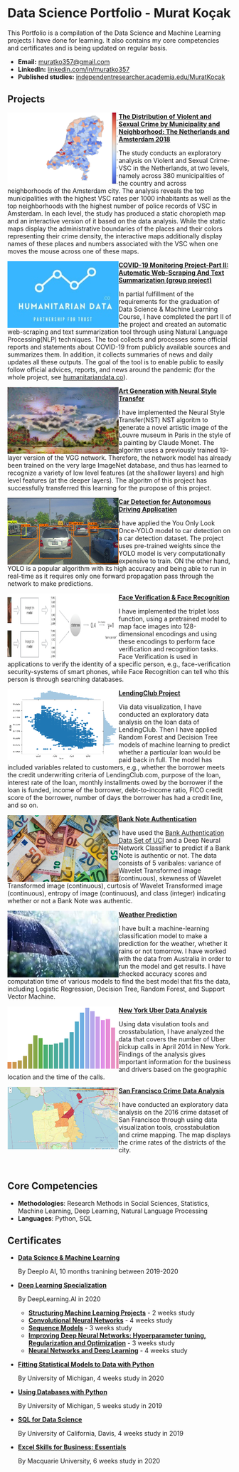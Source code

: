 # Data Science Portfolio - Murat Koçak
This Portfolio is a compilation of the Data Science and Machine Learning projects I have done for learning. It also contains my core competencies and certificates and is being updated on regular basis.

- **Email:** muratko357@gmail.com
- **LinkedIn:** [linkedin.com/in/muratko357](https://www.linkedin.com/in/muratko357/)
- **Published studies:** [independentresearcher.academia.edu/MuratKocak](https://independentresearcher.academia.edu/MuratKocak)

## Projects

<img align="left" width="250" height="160" src="Images/NL_crime_rates.png"> **[The Distribution of Violent and Sexual Crime by Municipality and Neighborhood: The Netherlands and Amsterdam 2018](https://github.com/muratko357/Netherlands-Crime-Analysis)**

The study conducts an exploratory analysis on Violent and Sexual Crime-VSC in the Netherlands, at two levels, namely across 380 municipalities of the country and across neighborhoods of the Amsterdam city. The analysis reveals the top municipalities with the highest VSC rates per 1000 inhabitants as well as the top neighborhoods with the highest number of police records of VSC in Amsterdam. In each level, the study has produced a static choropleth map and an interactive version of it based on the data analysis. While the static maps display the administrative boundaries of the places and their colors representing their crime density, the interactive maps additionally display names of these places and numbers associated with the VSC when one moves the mouse across one of these maps.

<img align="left" width="250" height="150" src="Images/humanitariandatalogo.jpg"> **[COVID-19 Monitoring Project-Part II: Automatic Web-Scraping And Text Summarization (group project)](https://github.com/muratko357/NLP_coronavirus_project)**

In partial fulfillment of the requirements for the graduation of Data Science & Machine Learning Course, I have completed the part II of the project and created an automatic web-scraping and text summarization tool through using Natural Language Processing(NLP) techniques. The tool collects and processes some official reports and statements about COVID-19 from publicly available sources and summarizes them. In addition, it collects summaries of news and daily updates all these outputs. The goal of the tool is to enable public to easily follow official advices, reports, and news around the pandemic (for the whole project, see [humanitariandata.co](https://humanitariandata.co/)).

<img align="left" width="250" height="150" src="Images/generated_image.jpg"> **[Art Generation with Neural Style Transfer](https://github.com/muratko357/Building_Convolutional_Neural_Networks/blob/master/Art_Generation_with_Neural_Style_Transfe.ipynb)**

I have implemented the Neural Style Transfer(NST) NST algoritm to generate a novel artistic image of the Louvre museum in Paris in the style of a painting by Claude Monet. The algoritm uses a previously trained 19-layer version of the VGG network. Therefore, the network model has already been trained on the very large ImageNet database, and thus has learned to recognize a variety of low level features (at the shallower layers) and high level features (at the deeper layers). The algoritm of this project has successfully transferred this learning for the puropose of this project.

<img align="left" width="250" height="150" src="Images/car detection.png"> **[Car Detection for Autonomous Driving Application](https://github.com/muratko357/Building_Convolutional_Neural_Networks/blob/master/Autonomous_driving_application_Car_detection.ipynb)**

I have applied the You Only Look Once-YOLO model to car detection on a car detection dataset. The project uses pre-trained weights since the YOLO model is very computationally expensive to train. ON the other hand, YOLO is a popular algorithm with its high accuracy and being able to run in real-time as it requires only one forward propagation pass through the network to make predictions.

<img align="left" width="250" height="150" src="Images/distance_kiank.png"> **[Face Verification & Face Recognition](https://github.com/muratko357/Building_Convolutional_Neural_Networks/blob/master/Face_Recognition.ipynb)**

I have implemented the triplet loss function, using a pretrained model to map face images into 128-dimensional encodings and using these encodings to perform face verification and recognition tasks. Face Verification is used in applications to verify the identity of a specific person, e.g., face-verification security-systems of smart phones, while Face Recognition can tell who this person is through searching databases.

<img align="left" width="250" height="160" src="Images/LendingClub project.png">**[LendingClub Project](https://github.com/muratko357/ML_models/blob/master/Decision_Tree_and_Random-Forests_Project.ipynb)**

Via data visualization, I have conducted an exploratory data analysis on the loan data of LendingClub. Then I have applied Random Forest and Decision Tree models of machine learning to predict whether a particular loan would be paid back in full. The model has included variables related to customers, e.g., whether the borrower meets the credit underwriting criteria of LendingClub.com, purpose of the loan, interest rate of the loan, monthly installments owed by the borrower if the loan is funded, income of the borrower, debt-to-income ratio, FICO credit score of the borrower, number of days the borrower has had a credit line, and so on.

<img align="left" width="250" height="150" src="Images/banknote-authentication.jpeg">**[Bank Note Authentication](https://github.com/muratko357/ML_models/blob/master/banknote-authentication.ipynb)**

I have used the [Bank Authentication Data Set of UCI](https://archive.ics.uci.edu/ml/datasets/banknote+authentication) and a Deep Neural Network Classifier to predict if a Bank Note is authentic or not. The data consists of 5 varibales: variance of Wavelet Transformed image (continuous), skewness of Wavelet Transformed image (continuous), curtosis of Wavelet Transformed image (continuous), entropy of image (continuous), and class (integer) indicating whether or not a Bank Note was authentic. 

<img align="left" width="250" height="150" src="Images/rain.jpg"> **[Weather Prediction](https://github.com/muratko357/Weather-prediction/blob/main/Weather%20prediction.ipynb)**

I have built a machine-learning classification model to make a prediction for the weather, whether it rains or not tomorrow. I have worked with the data from Australia in order to run the model and get results. I have checked accuracy scores and computation time of various models to find the best model that fits the data, including Logistic Regression, Decision Tree, Random Forest, and Support Vector Machine.

<img align="left" width="250" height="140" src="Images/Uber.png"> **[New York Uber Data Analysis](https://github.com/muratko357/Uber-data-analysis)**

Using data visulation tools and crosstabulation, I have analyzed the data that covers the number of Uber pickup calls in April 2014 in New York. Findings of the analysis gives important information for the business and drivers based on the geographic location and the time of the calls.

<img align="left" width="250" height="140" src="Images/San Francisco Crime Map.png"> **[San Francisco Crime Data Analysis](https://github.com/muratko357/San-Francisco-Crime-Data-Analysis)**

I have conducted an exploratory data analysis on the 2016 crime dataset of San Francisco through using data visualization tools, crosstabulation and crime mapping. The map displays the crime rates of the districts of the city.

 
<br/>


## Core Competencies
- **Methodologies**: Research Methods in Social Sciences, Statistics, Machine Learning, Deep Learning, Natural Language Processing
- **Languages**: Python, SQL

## Certificates
- **[Data Science & Machine Learning](https://www.deeploai.com/)**

  By Deeplo AI, 10 months tranining between 2019-2020 
- **[Deep Learning Specialization](https://www.coursera.org/account/accomplishments/specialization/LYBC2CT82XHX)**

    By DeepLearning.AI in 2020
    - **[Structuring Machine Learning Projects](https://www.coursera.org/account/accomplishments/verify/H7YF3Y4SCGXD)** - 2 weeks study
    - **[Convolutional Neural Networks](https://www.coursera.org/account/accomplishments/verify/SPT2V28H3WHH)** - 4 weeks study 
    - **[Sequence Models](https://www.coursera.org/account/accomplishments/verify/2HKPQDG75Y3B)** - 3 weeks study
    - **[Improving Deep Neural Networks: Hyperparameter tuning, Regularization and Optimization](https://www.coursera.org/account/accomplishments/verify/V3H64EVGGMMQ)** - 3 weeks study  
    - **[Neural Networks and Deep Learning](https://www.coursera.org/account/accomplishments/verify/9X6TCJQN2TK5)**  - 4 weeks study  
- **[Fitting Statistical Models to Data with Python](https://www.coursera.org/account/accomplishments/verify/YWZM6PRRCXQ4)**

    By University of Michigan, 4 weeks study in 2020
- **[Using Databases with Python](https://www.coursera.org/account/accomplishments/verify/48KHKNJ8CNTW)**

    By University of Michigan, 5 weeks study in 2019    
- **[SQL for Data Science](https://www.coursera.org/account/accomplishments/verify/RCS4MAWPR3KC)**

    By University of California, Davis, 4 weeks study in 2019
- **[Excel Skills for Business: Essentials](https://www.coursera.org/account/accomplishments/verify/XLKY7NR5MHNR)**

    By Macquarie University, 6 weeks study in 2020

